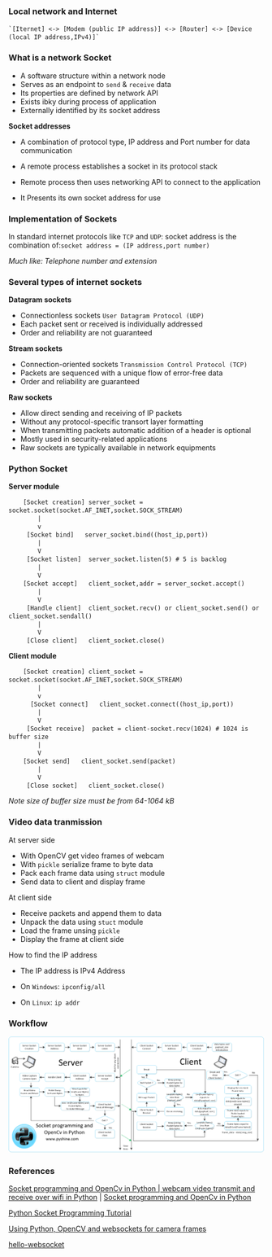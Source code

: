 ### Local network and Internet

	`[Iternet] <-> [Modem (public IP address)] <-> [Router] <-> [Device (local IP address,IPv4)]`

### What is a network Socket

- A software structure within a network node
- Serves as an endpoint to `send` & `receive` data
- Its properties are defined by network API
- Exists ibky during process of application
- Externally identified by its socket address

**Socket addresses**

- A combination of protocol type, IP address and Port number for data communication

- A remote process establishes a socket in its protocol stack

- Remote process then uses networking API to connect to the application

- It Presents its own socket address for use

### Implementation of Sockets

In standard internet protocols like `TCP` and `UDP`: socket address is the combination of:`socket address = (IP address,port number)`

*Much like:
Telephone number and extension*

###  Several types of internet sockets

**Datagram sockets**

- Connectionless sockets `User Datagram Protocol (UDP)`
- Each packet sent or received is individually addressed
- Order and reliability are not guaranteed

**Stream sockets**

- Connection-oriented sockets `Transmission Control Protocol (TCP)`
- Packets are sequenced with a unique flow of error-free data 
- Order and reliability are guaranteed

**Raw sockets**
- Allow direct sending and receiving of IP packets
- Without any protocol-specific transort layer formatting
- When transmitting packets automatic addition of a header is optional
- Mostly used in security-related applications
- Raw sockets are typically available in network equipments

### Python Socket

**Server module**


		[Socket creation] server_socket = socket.socket(socket.AF_INET,socket.SOCK_STREAM)
			|
			v
	  	 [Socket bind]   server_socket.bind((host_ip,port))
			|
			V
	 	 [Socket listen]  server_socket.listen(5) # 5 is backlog
	 		|
	 		V
	 	[Socket accept]   client_socket,addr = server_socket.accept()
	 		|
	 		V
	 	 [Handle client]  client_socket.recv() or client_socket.send() or client_socket.sendall()
	 		|
	 		V
	  	 [Close client]   client_socket.close()

**Client module**

		[Socket creation] client_socket = socket.socket(socket.AF_INET,socket.SOCK_STREAM)
			|
			v
	  	  [Socket connect]   client_socket.connect((host_ip,port))
			|
			V
	 	 [Socket receive]  packet = client-socket.recv(1024) # 1024 is buffer size
	 		|
	 		V
	 	[Socket send]   client_socket.send(packet)
	 		|
	 		V
	  	 [Close socket]   client_socket.close()

*Note size of buffer size must be from 64-1064 kB*

### Video data tranmission

At server side

- With OpenCV get video frames of webcam
- With `pickle` serialize frame to byte data
- Pack each frame data using `struct` module
- Send data to client and display frame

At client side

- Receive packets and append them to data
- Unpack the data using `stuct` module
- Load the frame unsing `pickle`
- Display the frame at client side

How to find the IP address

- The IP address is IPv4 Address 

- On `Windows`: `ipconfig/all`

- On `Linux`: `ip addr`

### Workflow 

![workflow](./imgs/serverclienttcp.png)

### References

[Socket programming and OpenCv in Python | webcam video transmit and receive over wifi in Python](https://www.youtube.com/watch?v=7-O7yeO3hNQ&list=PLsM05n4rlXWQCDgMkJ3col-FuhBbBUKgy&index=44) | [Socket programming and OpenCv in Python](https://pyshine.com/Socket-programming-and-openc/)

[Python Socket Programming Tutorial](https://www.youtube.com/watch?v=3QiPPX-KeSc&list=PLsM05n4rlXWQCDgMkJ3col-FuhBbBUKgy&index=45)

[Using Python, OpenCV and websockets for camera frames](https://nickhuber.ca/blog/python-opencv-camera-websockets)

[hello-websocket](https://github.com/vmlaker/hello-websocket)